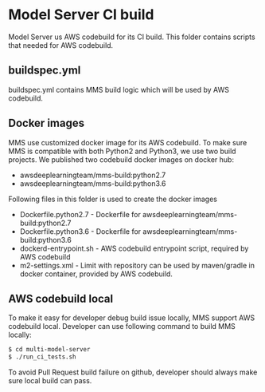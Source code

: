 # Model Server CI build

Model Server us AWS codebuild for its CI build. This folder contains scripts that needed for AWS codebuild.

## buildspec.yml
buildspec.yml contains MMS build logic which will be used by AWS codebuild.

## Docker images
MMS use customized docker image for its AWS codebuild. To make sure MMS is compatible with
 both Python2 and Python3, we use two build projects. We published two codebuild docker
 images on docker hub:
* awsdeeplearningteam/mms-build:python2.7
* awsdeeplearningteam/mms-build:python3.6

Following files in this folder is used to create the docker images
* Dockerfile.python2.7 - Dockerfile for awsdeeplearningteam/mms-build:python2.7
* Dockerfile.python3.6 - Dockerfile for awsdeeplearningteam/mms-build:python3.6
* dockerd-entrypoint.sh - AWS codebuild entrypoint script, required by AWS codebuild
* m2-settings.xml - Limit with repository can be used by maven/gradle in docker container, provided by AWS codebuild.

## AWS codebuild local
To make it easy for developer debug build issue locally, MMS support AWS codebuild local.
Developer can use following command to build MMS locally:
```bash
$ cd multi-model-server
$ ./run_ci_tests.sh
```

To avoid Pull Request build failure on github, developer should always make sure local build can pass.
